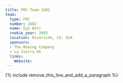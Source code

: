 ```yaml
---
title: FRC Team 1682
team:
  type: FRC
  number: 1682
  name: Eye Bots
  rookie_year: 2005
  location: Riverside, CA, USA
  sponsors:
  - The Boeing Company
  - La Sierra HS
  links:
    Website:
---
```


{% include remove_this_line_and_add_a_paragraph %}